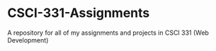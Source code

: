 # CSCI-331-Assignments
A repository for all of my assignments and projects in CSCI 331 (Web Development)
